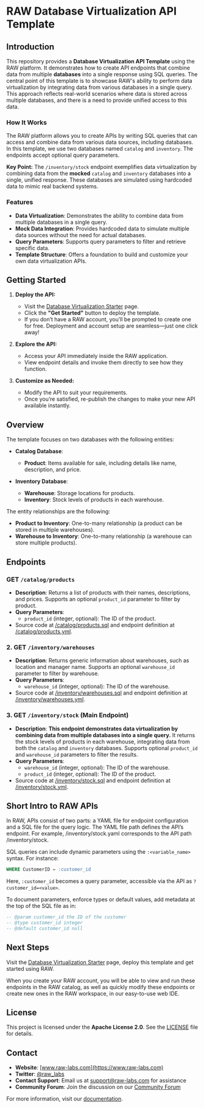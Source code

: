 # RAW Database Virtualization API Template

## Introduction

This repository provides a **Database Virtualization API Template** using the RAW platform. It demonstrates how to create API endpoints that combine data from multiple **databases** into a single response using SQL queries. The central point of this template is to showcase RAW's ability to perform data virtualization by integrating data from various databases in a single query. This approach reflects real-world scenarios where data is stored across multiple databases, and there is a need to provide unified access to this data.

### How It Works

The RAW platform allows you to create APIs by writing SQL queries that can access and combine data from various data sources, including databases. In this template, we use two databases named `catalog` and `inventory`. The endpoints accept optional query parameters.

**Key Point:** The `/inventory/stock` endpoint exemplifies data virtualization by combining data from the **mocked** `catalog` and `inventory` databases into a single, unified response. These databases are simulated using hardcoded data to mimic real backend systems.

### Features

- **Data Virtualization**: Demonstrates the ability to combine data from multiple databases in a single query.
- **Mock Data Integration**: Provides hardcoded data to simulate multiple data sources without the need for actual databases.
- **Query Parameters**: Supports query parameters to filter and retrieve specific data.
- **Template Structure**: Offers a foundation to build and customize your own data virtualization APIs.

## Getting Started

1. **Deploy the API:**
   - Visit the [Database Virtualization Starter](https://www.raw-labs.com/templates/database-virtualization-api-starter) page.
   - Click the **"Get Started"** button to deploy the template.
   - If you don’t have a RAW account, you’ll be prompted to create one for free. Deployment and account setup are seamless—just one click away!

2. **Explore the API:**
   - Access your API immediately inside the RAW application.
   - View endpoint details and invoke them directly to see how they function.

3. **Customize as Needed:**
   - Modify the API to suit your requirements.
   - Once you’re satisfied, re-publish the changes to make your new API available instantly.

## Overview

The template focuses on two databases with the following entities:

- **Catalog Database**:
  - **Product**: Items available for sale, including details like name, description, and price.

- **Inventory Database**:
  - **Warehouse**: Storage locations for products.
  - **Inventory**: Stock levels of products in each warehouse.

The entity relationships are the following:

- **Product to Inventory**: One-to-many relationship (a product can be stored in multiple warehouses).
- **Warehouse to Inventory**: One-to-many relationship (a warehouse can store multiple products).

## Endpoints

### GET `/catalog/products`

- **Description**: Returns a list of products with their names, descriptions, and prices. Supports an optional `product_id` parameter to filter by product.
- **Query Parameters**:
  - `product_id` (integer, optional): The ID of the product.
- Source code at [/catalog/products.sql](/catalog/products.sql) and endpoint definition at [/catalog/products.yml](/catalog/products.yml).

### 2. GET `/inventory/warehouses`

- **Description**: Returns generic information about warehouses, such as location and manager name. Supports an optional `warehouse_id` parameter to filter by warehouse.
- **Query Parameters**:
  - `warehouse_id` (integer, optional): The ID of the warehouse.
- Source code at [/inventory/warehouses.sql](/inventory/warehouses.sql) and endpoint definition at [/inventory/warehouses.yml](/inventory/warehouses.yml).

### 3. GET `/inventory/stock` **(Main Endpoint)**

- **Description**: **This endpoint demonstrates data virtualization by combining data from multiple databases into a single query.** It returns the stock levels of products in each warehouse, integrating data from both the `catalog` and `inventory` databases. Supports optional `product_id` and `warehouse_id` parameters to filter the results.
- **Query Parameters**:
  - `warehouse_id` (integer, optional): The ID of the warehouse.
  - `product_id` (integer, optional): The ID of the product.
- Source code at [/inventory/stock.sql](/inventory/stock.sql) and endpoint definition at [/inventory/stock.yml](/inventory/stock.yml).

## Short Intro to RAW APIs

In RAW, APIs consist of two parts: a YAML file for endpoint configuration and a SQL file for the query logic. The YAML file path defines the API’s endpoint. For example, /inventory/stock.yaml corresponds to the API path /inventory/stock.

SQL queries can include dynamic parameters using the `:<variable_name>` syntax. For instance:
```sql
WHERE CustomerID = :customer_id
```
Here, `:customer_id` becomes a query parameter, accessible via the API as `?customer_id=<value>`.

To document parameters, enforce types or default values, add metadata at the top of the SQL file as in:
```sql
-- @param customer_id the ID of the customer  
-- @type customer_id integer  
-- @default customer_id null
```

## Next Steps

Visit the [Database Virtualization Starter](https://www.raw-labs.com/templates/database-virtualization-api-starter) page, deploy this template and get started using RAW.

When you create your RAW account, you will be able to view and run these endpoints in the RAW catalog, as well as quickly modify these endpoints or create new ones in the RAW workspace, in our easy-to-use web IDE.

## License

This project is licensed under the **Apache License 2.0**. See the [LICENSE](LICENSE) file for details.

## Contact

- **Website**: [www.raw-labs.com](https://www.raw-labs.com)
- **Twitter**: [@raw_labs](https://twitter.com/raw_labs)
- **Contact Support**: Email us at [support@raw-labs.com](mailto:support@raw-labs.com) for assistance
- **Community Forum**: Join the discussion on our [Community Forum](https://www.raw-labs.com/community)

For more information, visit our [documentation](https://docs.raw-labs.com).
